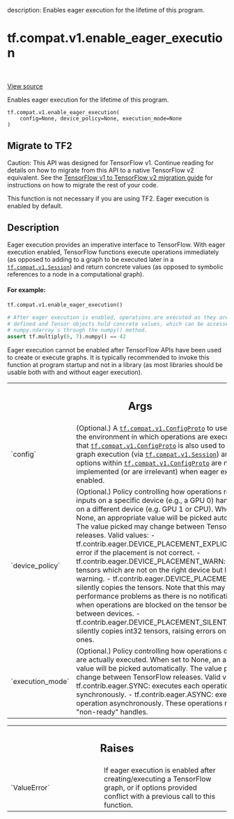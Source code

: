 description: Enables eager execution for the lifetime of this program.

<div itemscope itemtype="http://developers.google.com/ReferenceObject">
<meta itemprop="name" content="tf.compat.v1.enable_eager_execution" />
<meta itemprop="path" content="Stable" />
</div>

# tf.compat.v1.enable_eager_execution

<!-- Insert buttons and diff -->

<table class="tfo-notebook-buttons tfo-api nocontent" align="left">

</table>

<a target="_blank" class="external" href="/code/stable/tensorflow/python/framework/ops.py">View source</a>



Enables eager execution for the lifetime of this program.

<pre class="devsite-click-to-copy prettyprint lang-py tfo-signature-link">
<code>tf.compat.v1.enable_eager_execution(
    config=None, device_policy=None, execution_mode=None
)
</code></pre>





 <section><devsite-expandable expanded>
 <h2 class="showalways">Migrate to TF2</h2>

Caution: This API was designed for TensorFlow v1.
Continue reading for details on how to migrate from this API to a native
TensorFlow v2 equivalent. See the
[TensorFlow v1 to TensorFlow v2 migration guide](https://www.tensorflow.org/guide/migrate)
for instructions on how to migrate the rest of your code.

This function is not necessary if you are using TF2. Eager execution is
enabled by default.


 </aside></devsite-expandable></section>

<h2>Description</h2>

<!-- Placeholder for "Used in" -->

Eager execution provides an imperative interface to TensorFlow. With eager
execution enabled, TensorFlow functions execute operations immediately (as
opposed to adding to a graph to be executed later in a <a href="../../../tf/compat/v1/Session.md"><code>tf.compat.v1.Session</code></a>)
and
return concrete values (as opposed to symbolic references to a node in a
computational graph).

#### For example:



```python
tf.compat.v1.enable_eager_execution()

# After eager execution is enabled, operations are executed as they are
# defined and Tensor objects hold concrete values, which can be accessed as
# numpy.ndarray`s through the numpy() method.
assert tf.multiply(6, 7).numpy() == 42
```

Eager execution cannot be enabled after TensorFlow APIs have been used to
create or execute graphs. It is typically recommended to invoke this function
at program startup and not in a library (as most libraries should be usable
both with and without eager execution).



<!-- Tabular view -->
 <table class="responsive fixed orange">
<colgroup><col width="214px"><col></colgroup>
<tr><th colspan="2"><h2 class="add-link">Args</h2></th></tr>

<tr>
<td>
`config`
</td>
<td>
(Optional.) A <a href="../../../tf/compat/v1/ConfigProto.md"><code>tf.compat.v1.ConfigProto</code></a> to use to configure the
environment in which operations are executed. Note that
<a href="../../../tf/compat/v1/ConfigProto.md"><code>tf.compat.v1.ConfigProto</code></a> is also used to configure graph execution (via
<a href="../../../tf/compat/v1/Session.md"><code>tf.compat.v1.Session</code></a>) and many options within <a href="../../../tf/compat/v1/ConfigProto.md"><code>tf.compat.v1.ConfigProto</code></a>
are not implemented (or are irrelevant) when eager execution is enabled.
</td>
</tr><tr>
<td>
`device_policy`
</td>
<td>
(Optional.) Policy controlling how operations requiring
inputs on a specific device (e.g., a GPU 0) handle inputs on a different
device  (e.g. GPU 1 or CPU). When set to None, an appropriate value will
be picked automatically. The value picked may change between TensorFlow
releases.
Valid values:
- tf.contrib.eager.DEVICE_PLACEMENT_EXPLICIT: raises an error if the
  placement is not correct.
- tf.contrib.eager.DEVICE_PLACEMENT_WARN: copies the tensors which are not
  on the right device but logs a warning.
- tf.contrib.eager.DEVICE_PLACEMENT_SILENT: silently copies the tensors.
  Note that this may hide performance problems as there is no notification
  provided when operations are blocked on the tensor being copied between
  devices.
- tf.contrib.eager.DEVICE_PLACEMENT_SILENT_FOR_INT32: silently copies
  int32 tensors, raising errors on the other ones.
</td>
</tr><tr>
<td>
`execution_mode`
</td>
<td>
(Optional.) Policy controlling how operations dispatched are
actually executed. When set to None, an appropriate value will be picked
automatically. The value picked may change between TensorFlow releases.
Valid values:
- tf.contrib.eager.SYNC: executes each operation synchronously.
- tf.contrib.eager.ASYNC: executes each operation asynchronously. These
  operations may return "non-ready" handles.
</td>
</tr>
</table>



<!-- Tabular view -->
 <table class="responsive fixed orange">
<colgroup><col width="214px"><col></colgroup>
<tr><th colspan="2"><h2 class="add-link">Raises</h2></th></tr>

<tr>
<td>
`ValueError`
</td>
<td>
If eager execution is enabled after creating/executing a
TensorFlow graph, or if options provided conflict with a previous call
to this function.
</td>
</tr>
</table>

